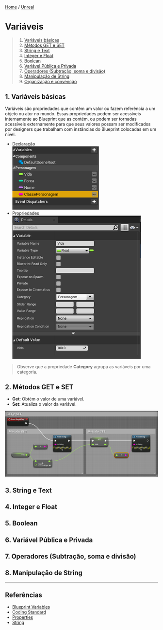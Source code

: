 [Home](https://myerco.github.io/unreal-engine) / [Unreal](https://myerco.github.io/unreal-engine/unreal.html)

# Variáveis

> 1. [Variáveis básicas](#1)  
> 1. [Métodos GET e SET](#2)  
> 1. [String e Text](#3)  
> 1. [Integer e Float](#4)  
> 1. [Boolean](#5)  
> 1. [Variável Pública e Privada](#6)  
> 1. [Operadores (Subtração, soma e divisão)](#7)
> 1. [Manipulação de String](#8)
> 1. [Organização e convenção](#9)

<a name="1"></a>
## 1. Variáveis básicas
Variáveis são propriedades que contêm um valor ou fazem referência a um objeto ou ator no mundo. Essas propriedades podem ser acessíveis internamente ao Blueprint que as contém, ou podem ser tornadas acessíveis externamente para que seus valores possam ser modificados por designers que trabalham com instâncias do Blueprint colocadas em um nível.

- Declaração   
![](../imagens/variaveis/variaveis1.png)
- Propriedades   
![](../imagens/variaveis/variaveis2.png)
> Observe que a propriedade **Category** agrupa as variáveis por uma categoria.

<a name="2"></a>
## 2. Métodos GET e SET
- **Get**: Obtém o valor de uma variável.
- **Set**: Atualiza o valor da variável.

![](../imagens/variaveis/variaveis3.png)


<a name="2"></a>
## 3. String e Text

<a name="2"></a>
## 4. Integer e Float

<a name="2"></a>
## 5. Boolean

<a name="2"></a>
## 6. Variável Pública e Privada

<a name="2"></a>
## 7. Operadores (Subtração, soma e divisão)

<a name="2"></a>
## 8. Manipulação de String

***

## Referências
- [Blueprint Variables](https://docs.unrealengine.com/en-US/Engine/Blueprints/UserGuide/Variables/index.html)
- [Coding Standard](https://docs.unrealengine.com/en-US/Programming/Development/CodingStandard/index.html)
- [Properties](https://docs.unrealengine.com/en-US/Programming/UnrealArchitecture/Reference/Properties/index.html)
- [String](https://docs.unrealengine.com/en-US/BlueprintAPI/Utilities/String/index.html)
